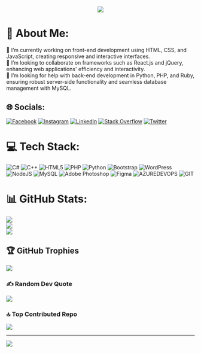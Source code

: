 <h1 align="center">
  <a href="https://git.io/typing-svg">
    <img src="https://readme-typing-svg.herokuapp.com/?lines=Hello+there+Friend!+👋;My+name+is+Mordecai+Mathenge...;And+Am+a+Web+Designer;a+Web+Developer;a+Software+Engineer;And+a+Freelancer...;I+also+work+as+an+IT+Technician;Welcome+to+my+hubspace!;&center=true&size=20">
  </a>
</h1>



# 💫 About Me:
🔭 I’m currently working on front-end development using HTML, CSS, and JavaScript, creating responsive and interactive interfaces.<br>👯 I’m looking to collaborate on frameworks such as React.js and jQuery, enhancing web applications' efficiency and interactivity. <br>🤝 I’m looking for help with back-end development in Python, PHP, and Ruby, ensuring robust server-side functionality and seamless database management with MySQL.


## 🌐 Socials:
[![Facebook](https://img.shields.io/badge/Facebook-%231877F2.svg?logo=Facebook&logoColor=white)](https://facebook.com/mordecai.mathenge) [![Instagram](https://img.shields.io/badge/Instagram-%23E4405F.svg?logo=Instagram&logoColor=white)](https://instagram.com/mordy_junior) [![LinkedIn](https://img.shields.io/badge/LinkedIn-%230077B5.svg?logo=linkedin&logoColor=white)](https://linkedin.com/in/mordecai-mathenge-b097bb1b5) [![Stack Overflow](https://img.shields.io/badge/-Stackoverflow-FE7A16?logo=stack-overflow&logoColor=white)](https://stackoverflow.com/users/22675235) [![Twitter](https://img.shields.io/badge/Twitter-%231DA1F2.svg?logo=Twitter&logoColor=white)](https://twitter.com/@mordecai_j_m) 

# 💻 Tech Stack:
![C#](https://img.shields.io/badge/c%23-%23239120.svg?style=plastic&logo=c-sharp&logoColor=white) ![C++](https://img.shields.io/badge/c++-%2300599C.svg?style=plastic&logo=c%2B%2B&logoColor=white) ![HTML5](https://img.shields.io/badge/html5-%23E34F26.svg?style=plastic&logo=html5&logoColor=white) ![PHP](https://img.shields.io/badge/php-%23777BB4.svg?style=plastic&logo=php&logoColor=white) ![Python](https://img.shields.io/badge/python-3670A0?style=plastic&logo=python&logoColor=ffdd54) ![Bootstrap](https://img.shields.io/badge/bootstrap-%238511FA.svg?style=plastic&logo=bootstrap&logoColor=white) ![WordPress](https://img.shields.io/badge/WordPress-%23117AC9.svg?style=plastic&logo=WordPress&logoColor=white) ![NodeJS](https://img.shields.io/badge/node.js-6DA55F?style=plastic&logo=node.js&logoColor=white) ![MySQL](https://img.shields.io/badge/mysql-%2300000f.svg?style=plastic&logo=mysql&logoColor=white) ![Adobe Photoshop](https://img.shields.io/badge/adobe%20photoshop-%2331A8FF.svg?style=plastic&logo=adobe%20photoshop&logoColor=white) ![Figma](https://img.shields.io/badge/figma-%23F24E1E.svg?style=plastic&logo=figma&logoColor=white) ![AZUREDEVOPS](https://img.shields.io/badge/azuredevops-0078D7.svg?style=plastic&logo=azuredevops&logoColor=white&color=%230078D7) ![GIT](https://img.shields.io/badge/Git-fc6d26?style=plastic&logo=git&logoColor=white)
# 📊 GitHub Stats:
![](https://github-readme-stats.vercel.app/api?username=morde2002&theme=blue-green&hide_border=true&include_all_commits=false&count_private=true)<br/>
![](https://github-readme-streak-stats.herokuapp.com/?user=morde2002&theme=blue-green&hide_border=true)<br/>
![](https://github-readme-stats.vercel.app/api/top-langs/?username=morde2002&theme=blue-green&hide_border=true&include_all_commits=false&count_private=true&layout=compact)

## 🏆 GitHub Trophies
![](https://github-profile-trophy.vercel.app/?username=morde2002&theme=radical&no-frame=true&no-bg=true&margin-w=4)

### ✍️ Random Dev Quote
![](https://quotes-github-readme.vercel.app/api?type=horizontal&theme=radical)

### 🔝 Top Contributed Repo
![](https://github-contributor-stats.vercel.app/api?username=morde2002&limit=5&theme=radical&combine_all_yearly_contributions=true)

---
[![](https://visitcount.itsvg.in/api?id=morde2002&label=Profile%20Views&icon=5&pretty=true)](https://visitcount.itsvg.in)

<!-- Proudly created with GPRM ( https://gprm.itsvg.in ) -->
